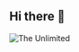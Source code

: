 ## Hi there 👋

<img SPC="https://github.com/Jobichh/Jobichh/blob/main/zxc-cat.gif" alt="The Unlimited">
